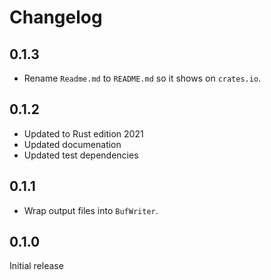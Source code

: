 # Changelog

## 0.1.3

* Rename `Readme.md` to `README.md` so it shows on `crates.io`.

## 0.1.2

* Updated to Rust edition 2021
* Updated documenation
* Updated test dependencies

## 0.1.1

* Wrap output files into `BufWriter`.

## 0.1.0

Initial release
